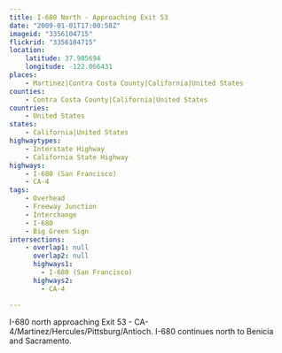 ```yaml
---
title: I-680 North - Approaching Exit 53
date: "2009-01-01T17:00:58Z"
imageid: "3356104715"
flickrid: "3356104715"
location:
    latitude: 37.985694
    longitude: -122.066431
places:
    - Martinez|Contra Costa County|California|United States
counties:
    - Contra Costa County|California|United States
countries:
    - United States
states:
    - California|United States
highwaytypes:
    - Interstate Highway
    - California State Highway
highways:
    - I-680 (San Francisco)
    - CA-4
tags:
    - Overhead
    - Freeway Junction
    - Interchange
    - I-680
    - Big Green Sign
intersections:
    - overlap1: null
      overlap2: null
      highways1:
        - I-680 (San Francisco)
      highways2:
        - CA-4

---
```

I-680 north approaching Exit 53 - CA-4/Martinez/Hercules/Pittsburg/Antioch. I-680 continues north to Benicia and Sacramento.
